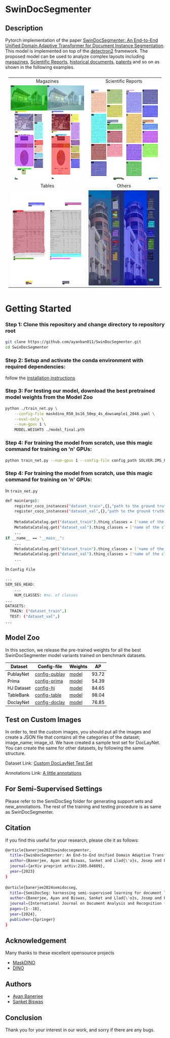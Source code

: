 # SwinDocSegmenter

## Description
Pytorch implementation of the paper [SwinDocSegmenter: An End-to-End Unified Domain Adaptive Transformer for Document Instance Segmentation](https://arxiv.org/abs/2305.04609). This model is implemented on top of the [detectron2](https://github.com/facebookresearch/detectron2) framework. The proposed model can be used to analyze complex layouts including [magazines](https://www.primaresearch.org/datasets/Layout_Analysis), [Scientific Reports](https://github.com/ibm-aur-nlp/PubLayNet), [historical documents](https://dell-research-harvard.github.io/HJDataset/), [patents](https://github.com/DS4SD/DocLayNet) and so on as shown in the following examples.

<table style="padding:10px">
    <tr>
        <td style="text-align:center">
            Magazines 
        </td>
        <td style="text-align:center">
            Scientific Reports 
        </td>
    </tr>
    <tr>
        <td style="text-align:center"> 
            <img src="./images/magazine.png"  alt="1" width = 600px height = 300px >
        </td>
        <td style="text-align:center">
            <img src="./images/paper.png"  alt="2" width = 600px height = 300px>
        </td>
    </tr>
    <tr>
        <td style="text-align:center">
            Tables 
        </td>
        <td style="text-align:center">
            Others 
        </td>
    </tr>
    <tr>
        <td style="text-align:center"> 
            <img src="./images/table.png"  alt="1" width = 600px height = 300px >
        </td>
        <td style="text-align:center">
            <img src="./images/others.png"  alt="2" width = 600px height = 300px>
        </td>
    </tr>

</table>

# Getting Started 

### Step 1: Clone this repository and change directory to repository root
```bash
git clone https://github.com/ayanban011/SwinDocSegmenter.git 
cd SwinDocSegmenter
```

### Step 2: Setup and activate the conda environment with required dependencies:
follow the [installation instructions](https://github.com/ayanban011/SwinDocSegmenter/edit/main/INSTALL.md)

### Step 3: For testing our model, download the best pretrained model weights from the **Model Zoo**

```bash
python ./train_net.py \
    --config-file maskdino_R50_bs16_50ep_4s_dowsample1_2048.yaml \
    --eval-only \
    --num-gpus 1 \
    MODEL.WEIGHTS ./model_final.pth
```

### Step 4: For training the model from scratch, use this magic command for training on 'n' GPUs:
```bash
python train_net.py --num-gpus 1 --config-file config_path SOLVER.IMS_PER_BATCH SET_TO_SOME_REASONABLE_VALUE SOLVER.BASE_LR SET_TO_SOME_REASONABLE_VALUE
```
### Step 4: For training the model from scratch, use this magic command for training on 'n' GPUs:
In ```train_net.py```
```bash
def main(args):
    register_coco_instances("dataset_train",{},"path to the ground truth json file","path to the training image folder")
    register_coco_instances("dataset_val",{},"path to the ground truth json file","path to the validation image folder")

    MetadataCatalog.get("dataset_train").thing_classes = ['name of the classes']
    MetadataCatalog.get("dataset_val").thing_classes = ['name of the classes']
    ...
if __name__ == "__main__":
    ...
    MetadataCatalog.get("dataset_train").thing_classes = ['name of the classes']
    MetadataCatalog.get("dataset_val").thing_classes = ['name of the classes']
    ...
```
In ```Config File```
```bash
...
SEM_SEG_HEAD:
    ...
    NUM_CLASSES: #no. of classes
...
DATASETS:
  TRAIN: ("dataset_train",)
  TEST: ("dataset_val",)
...
```

## Model Zoo
In this section, we release the pre-trained weights for all the best SwinDocSegmenter model variants trained on benchmark datasets.

<table class="tg">
<thead>
  <tr>
    <th class="tg-amwm"><span style="font-style:normal;text-decoration:none;color:#000;background-color:transparent">Dataset</span></th>
    <th class="tg-amwm"><span style="font-style:normal;text-decoration:none;color:#000;background-color:transparent">Config-file</span></th>
    <th class="tg-amwm"><span style="font-style:normal;text-decoration:none;color:#000;background-color:transparent">Weights</span></th>
    <th class="tg-amwm"><span style="font-style:normal;text-decoration:none;color:#000;background-color:transparent">AP</span></th>
  </tr>
</thead>
<tbody>
  <tr>
    <td class="tg-baqh"><span style="font-weight:400;font-style:normal;text-decoration:none;color:#000;background-color:transparent">PublayNet</span></td>
    <td class="tg-baqh"><span style="font-weight:400;font-style:normal;text-decoration:none;color:#000;background-color:transparent"><a href=https://github.com/ayanban011/SwinDocSegmenter/blob/main/configs/coco/instance-segmentation/swin/config_publay.yaml>config-publay</a></span></td>
    <td class="tg-baqh"><span style="font-weight:400;font-style:normal;text-decoration:none;color:#000;background-color:transparent"><a href=https://drive.google.com/file/d/1DCxG2MCza_z-yB3bLcaVvVR4Jik00Ecq/view?usp=share_link>model</a></span></td>
    <td class="tg-baqh"><span style="font-weight:400;font-style:normal;text-decoration:none;color:#000;background-color:transparent">93.72</span></td>
  </tr>
  <tr>
    <td class="tg-baqh"><span style="font-weight:400;font-style:normal;text-decoration:none;color:#000;background-color:transparent">Prima</span></td>
    <td class="tg-baqh"><span style="font-weight:400;font-style:normal;text-decoration:none;color:#000;background-color:transparent"><a href=https://github.com/ayanban011/SwinDocSegmenter/blob/main/configs/coco/instance-segmentation/swin/config_prima.yaml>config-prima</a></span></td>
    <td class="tg-baqh"><span style="font-weight:400;font-style:normal;text-decoration:none;color:#000;background-color:transparent"><a href=https://drive.google.com/file/d/1DNX9HQ0aG5ws0HCTFBUeV__rTlifNsvq/view?usp=share_link>model</a></span></td>
    <td class="tg-baqh"><span style="font-weight:400;font-style:normal;text-decoration:none;color:#000;background-color:transparent">54.39</span></td>
  </tr>
  <tr>
    <td class="tg-baqh"><span style="font-weight:400;font-style:normal;text-decoration:none;color:#000;background-color:transparent">HJ Dataset</span></td>
    <td class="tg-baqh"><span style="font-weight:400;font-style:normal;text-decoration:none;color:#000;background-color:transparent"><a href=https://github.com/ayanban011/SwinDocSegmenter/blob/main/configs/coco/instance-segmentation/swin/config_hj.yaml>config-hj</a></span></td>
    <td class="tg-baqh"><span style="font-weight:400;font-style:normal;text-decoration:none;color:#000;background-color:transparent"><a href=https://drive.google.com/file/d/12BCzIhSwZRJj8QjsFaqkdkLplf1bonL9/view?usp=sharing>model</a></span></td>
    <td class="tg-baqh"><span style="font-weight:400;font-style:normal;text-decoration:none;color:#000;background-color:transparent">84.65</span></td>
  </tr>
  <tr>
    <td class="tg-baqh"><span style="font-weight:400;font-style:normal;text-decoration:none;color:#000;background-color:transparent">TableBank</span></td>
    <td class="tg-baqh"><span style="font-weight:400;font-style:normal;text-decoration:none;color:#000;background-color:transparent"><a href=https://github.com/ayanban011/SwinDocSegmenter/blob/main/configs/coco/instance-segmentation/swin/config_table.yaml>config-table</a></span></td>
    <td class="tg-baqh"><span style="font-weight:400;font-style:normal;text-decoration:none;color:#000;background-color:transparent"><a href=https://drive.google.com/file/d/17DD9ASe3p3nLGEYhNCG0hbTURg8qNakC/view?usp=share_link>model</a></span></td>
    <td class="tg-baqh"><span style="font-weight:400;font-style:normal;text-decoration:none;color:#000;background-color:transparent">98.04</span></td>
  </tr>
  <tr>
    <td class="tg-baqh"><span style="font-weight:400;font-style:normal;text-decoration:none;color:#000;background-color:transparent">DoclayNet</span></td>
    <td class="tg-baqh"><span style="font-weight:400;font-style:normal;text-decoration:none;color:#000;background-color:transparent"><a href=https://github.com/ayanban011/SwinDocSegmenter/blob/main/configs/coco/instance-segmentation/swin/config_doclay.yaml>config-doclay</a></span></td>
    <td class="tg-baqh"><span style="font-weight:400;font-style:normal;text-decoration:none;color:#000;background-color:transparent"><a href=https://drive.google.com/file/d/1kMUnmdliyWWlXV9L8gQGvmS-h_mkM_mR/view?usp=share_link>model</a></span></td>
    <td class="tg-baqh"><span style="font-weight:400;font-style:normal;text-decoration:none;color:#000;background-color:transparent">76.85</span></td>
  </tr>
</tbody>
</table>

## Test on Custom Images

In order to, test the custom images, you should put all the images and create a JSON file that contains all the categories of the dataset; image_name; image_id. We have created a sample test set for DocLayNet. You can create the same for other datasets, by following the same structure.

Dataset Link: [Custom DocLayNet Test Set](https://drive.google.com/drive/folders/1e34rDpYMJRJDhCPMy3PecCE5kIUPdUzw?usp=drive_link)

Annotations Link: [A little annotations](https://drive.google.com/file/d/1PkumOb2aCQ1d5jWBdDo1RQFnHxKO-Zqe/view?usp=drive_link)

## For Semi-Supervised Settings
Please refer to the SemiDocSeg folder for generating support sets and new_annotations. The rest of the training and testing procedure is as same as SwinDocSegmenter.

## Citation

If you find this useful for your research, please cite it as follows:

```bash
@article{banerjee2023swindocsegmenter,
  title={SwinDocSegmenter: An End-to-End Unified Domain Adaptive Transformer for Document Instance Segmentation},
  author={Banerjee, Ayan and Biswas, Sanket and Llad{\'o}s, Josep and Pal, Umapada},
  journal={arXiv preprint arXiv:2305.04609},
  year={2023}
}

@article{banerjee2024semidocseg,
  title={SemiDocSeg: harnessing semi-supervised learning for document layout analysis},
  author={Banerjee, Ayan and Biswas, Sanket and Llad{\'o}s, Josep and Pal, Umapada},
  journal={International Journal on Document Analysis and Recognition (IJDAR)},
  pages={1--18},
  year={2024},
  publisher={Springer}
}
```

## Acknowledgement

Many thanks to these excellent opensource projects 
* [MaskDINO](https://github.com/IDEA-Research/MaskDINO) 
* [DINO](https://github.com/IDEA-Research/DINO)


## Authors
- [Ayan Banerjee](https://github.com/ayanban011)
- [Sanket Biswas](https://github.com/biswassanket)
## Conclusion
Thank you for your interest in our work, and sorry if there are any bugs.

